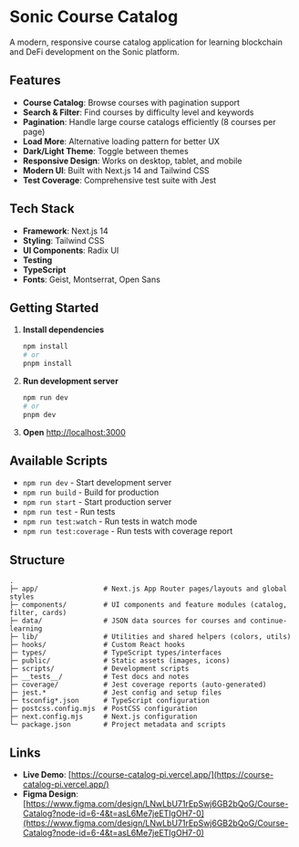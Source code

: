 # Sonic Course Catalog

A modern, responsive course catalog application for learning blockchain and DeFi development on the Sonic platform.

## Features

-  **Course Catalog**: Browse courses with pagination support
-  **Search & Filter**: Find courses by difficulty level and keywords
-  **Pagination**: Handle large course catalogs efficiently (8 courses per page)
-  **Load More**: Alternative loading pattern for better UX
-  **Dark/Light Theme**: Toggle between themes
-  **Responsive Design**: Works on desktop, tablet, and mobile
-  **Modern UI**: Built with Next.js 14 and Tailwind CSS
-  **Test Coverage**: Comprehensive test suite with Jest

## Tech Stack

- **Framework**: Next.js 14
- **Styling**: Tailwind CSS
- **UI Components**: Radix UI
- **Testing**
- **TypeScript**
- **Fonts**: Geist, Montserrat, Open Sans

## Getting Started

1. **Install dependencies**
   ```bash
   npm install
   # or
   pnpm install
   ```

2. **Run development server**
   ```bash
   npm run dev
   # or
   pnpm dev
   ```

3. **Open** [http://localhost:3000](http://localhost:3000)

## Available Scripts

- `npm run dev` - Start development server
- `npm run build` - Build for production
- `npm run start` - Start production server
- `npm run test` - Run tests
- `npm run test:watch` - Run tests in watch mode
- `npm run test:coverage` - Run tests with coverage report


## Structure

```text
.
├─ app/                # Next.js App Router pages/layouts and global styles
├─ components/         # UI components and feature modules (catalog, filter, cards)
├─ data/               # JSON data sources for courses and continue-learning
├─ lib/                # Utilities and shared helpers (colors, utils)
├─ hooks/              # Custom React hooks
├─ types/              # TypeScript types/interfaces
├─ public/             # Static assets (images, icons)
├─ scripts/            # Development scripts
├─ __tests__/          # Test docs and notes
├─ coverage/           # Jest coverage reports (auto-generated)
├─ jest.*              # Jest config and setup files
├─ tsconfig*.json      # TypeScript configuration
├─ postcss.config.mjs  # PostCSS configuration
├─ next.config.mjs     # Next.js configuration
└─ package.json        # Project metadata and scripts
```


## Links

- **Live Demo**: [https://course-catalog-pi.vercel.app/](https://course-catalog-pi.vercel.app/)
- **Figma Design**: [https://www.figma.com/design/LNwLbU71rEpSwj6GB2bQoG/Course-Catalog?node-id=6-4&t=asL6Me7jeETIgOH7-0](https://www.figma.com/design/LNwLbU71rEpSwj6GB2bQoG/Course-Catalog?node-id=6-4&t=asL6Me7jeETIgOH7-0)


